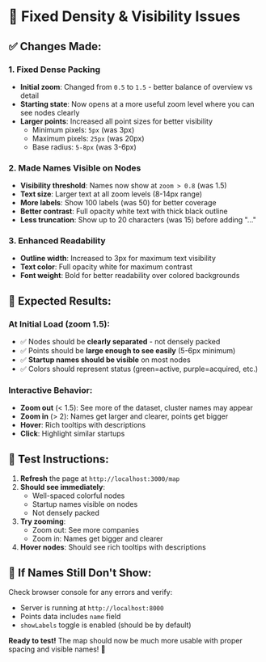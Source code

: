 # 🎯 Fixed Density & Visibility Issues

## ✅ **Changes Made:**

### 1. **Fixed Dense Packing**
- **Initial zoom**: Changed from `0.5` to `1.5` - better balance of overview vs detail
- **Starting state**: Now opens at a more useful zoom level where you can see nodes clearly
- **Larger points**: Increased all point sizes for better visibility
  - Minimum pixels: `5px` (was 3px)
  - Maximum pixels: `25px` (was 20px)
  - Base radius: `5-8px` (was 3-6px)

### 2. **Made Names Visible on Nodes**
- **Visibility threshold**: Names now show at `zoom > 0.8` (was 1.5)
- **Text size**: Larger text at all zoom levels (8-14px range)
- **More labels**: Show 100 labels (was 50) for better coverage
- **Better contrast**: Full opacity white text with thick black outline
- **Less truncation**: Show up to 20 characters (was 15) before adding "..."

### 3. **Enhanced Readability**
- **Outline width**: Increased to 3px for maximum text visibility
- **Text color**: Full opacity white for maximum contrast
- **Font weight**: Bold for better readability over colored backgrounds

## 🎯 **Expected Results:**

### **At Initial Load (zoom 1.5):**
- ✅ Nodes should be **clearly separated** - not densely packed
- ✅ Points should be **large enough to see easily** (5-6px minimum)
- ✅ **Startup names should be visible** on most nodes
- ✅ Colors should represent status (green=active, purple=acquired, etc.)

### **Interactive Behavior:**
- **Zoom out** (< 1.5): See more of the dataset, cluster names may appear
- **Zoom in** (> 2): Names get larger and clearer, points get bigger
- **Hover**: Rich tooltips with descriptions
- **Click**: Highlight similar startups

## 🚀 **Test Instructions:**

1. **Refresh** the page at `http://localhost:3000/map`
2. **Should see immediately**:
   - Well-spaced colorful nodes 
   - Startup names visible on nodes
   - Not densely packed
3. **Try zooming**:
   - Zoom out: See more companies
   - Zoom in: Names get bigger and clearer
4. **Hover nodes**: Should see rich tooltips with descriptions

## 🔧 **If Names Still Don't Show:**

Check browser console for any errors and verify:
- Server is running at `http://localhost:8000`
- Points data includes `name` field
- `showLabels` toggle is enabled (should be by default)

**Ready to test!** The map should now be much more usable with proper spacing and visible names! 🎉